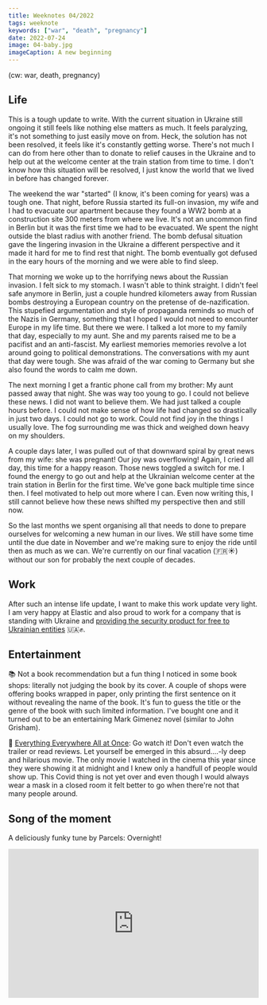 ```yaml
---
title: Weeknotes 04/2022
tags: weeknote
keywords: ["war", "death", "pregnancy"]
date: 2022-07-24
image: 04-baby.jpg
imageCaption: A new beginning
---
```


(cw: war, death, pregnancy)

## Life

This is a tough update to write. With the current situation in Ukraine still ongoing it still feels like nothing else matters as much. It feels paralyzing, it's not something to just easily move on from. Heck, the solution has not been resolved, it feels like it's constantly getting worse. There's not much I can do from here other than to donate to relief causes in the Ukraine and to help out at the welcome center at the train station from time to time. I don't know how this situation will be resolved, I just know the world that we lived in before has changed forever.

The weekend the war "started" (I know, it's been coming for years) was a tough one. That night, before Russia started its full-on invasion, my wife and I had to evacuate our apartment because they found a WW2 bomb at a construction site 300 meters from where we live. It's not an uncommon find in Berlin but it was the first time we had to be evacuated. We spent the night outside the blast radius with another friend. The bomb defusal situation gave the lingering invasion in the Ukraine a different perspective and it made it hard for me to find rest that night. The bomb eventually got defused in the eary hours of the morning and we were able to find sleep.

That morning we woke up to the horrifying news about the Russian invasion. I felt sick to my stomach. I wasn't able to think straight. I didn't feel safe anymore in Berlin, just a couple hundred kilometers away from Russian bombs destroying a European country on the pretense of de-nazification. This stupefied argumentation and style of propaganda reminds so much of the Nazis in Germany, something that I hoped I would not need to encounter Europe in my life time. But there we were. I talked a lot more to my family that day, especially to my aunt. She and my parents raised me to be a pacifist and an anti-fascist. My earliest memories memories revolve a lot around going to political demonstrations. The conversations with my aunt that day were tough. She was afraid of the war coming to Germany but she also found the words to calm me down.

The next morning I get a frantic phone call from my brother: My aunt passed away that night. She was way too young to go. I could not believe these news. I did not want to believe them. We had just talked a couple hours before. I could not make sense of how life had changed so drastically in just two days. I could not go to work. Could not find joy in the things I usually love. The fog surrounding me was thick and weighed down heavy on my shoulders.

A couple days later, I was pulled out of that downward spiral by great news from my wife: she was pregnant! Our joy was overflowing! Again, I cried all day, this time for a happy reason. Those news toggled a switch for me. I found the energy to go out and help at the Ukrainian welcome center at the train station in Berlin for the first time. We've gone back multiple time since then. I feel motivated to help out more where I can. Even now writing this, I still cannot believe how these news shifted my perspective then and still now.

So the last months we spent organising all that needs to done to prepare ourselves for welcoming a new human in our lives. We still have some time until the due date in November and we're making sure to enjoy the ride until then as much as we can. We're currently on our final vacation (🇫🇷☀️) without our son for probably the next couple of decades.

## Work

After such an intense life update, I want to make this work update very light. I am very happy at Elastic and also proud to work for a company that is standing with Ukraine and [providing the security product for free to Ukrainian entities](https://www.elastic.co/ukraine-response) 🇺🇦✊.

## Entertainment

📚 Not a book recommendation but a fun thing I noticed in some book shops: literally not judging the book by its cover. A couple of shops were offering books wrapped in paper, only printing the first sentence on it without revealing the name of the book. It's fun to guess the title or the genre of the book with such limited information. I've bought one and it turned out to be an entertaining Mark Gimenez novel (similar to John Grisham).

🍿 [Everything Everywhere All at Once](https://en.wikipedia.org/wiki/Everything_Everywhere_All_at_Once): Go watch it! Don't even watch the trailer or read reviews. Let yourself be emerged in this absurd....-ly deep and hilarious movie. The only movie I watched in the cinema this year since they were showing it at midnight and I knew only a handfull of people would show up. This Covid thing is not yet over and even though I would always wear a mask in a closed room it felt better to go when there're not that many people around.

## Song of the moment

A deliciously funky tune by Parcels: Overnight!

<iframe width="100%" height="300" title="Embedded song from SoundCloud" loading="lazy" scrolling="no" frameborder="no" src="https://w.soundcloud.com/player/?url=https%3A//api.soundcloud.com/tracks/698424172&color=%23ff5500&auto_play=false&hide_related=false&show_comments=true&show_user=true&show_reposts=false&show_teaser=true&visual=true"></iframe>
